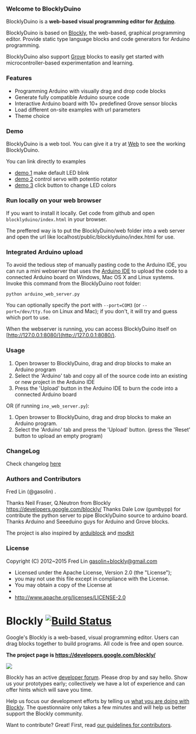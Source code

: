### Welcome to BlocklyDuino

BlocklyDuino is a **web-based visual programming editor for [Arduino](http://www.arduino.cc/)**.

BlocklyDuino is based on [Blockly](https://developers.google.com/blockly/), the web-based, graphical programming editor. Provide static type language blocks and code generators for Arduino programming.

BlocklyDuino also support [Grove](http://www.seeedstudio.com/wiki/GROVE_System) blocks to easily get started with microcontroller-based experimentation and learning.

### Features

* Programming Arduino with visually drag and drop code blocks
* Generate fully compatible Arduino source code
* Interactive Arduino board with 10+ predefined Grove sensor blocks
* Load different on-site examples with url parameters
* Theme choice

### Demo

BlocklyDuino is a web tool. You can give it a try at
[Web](https://blocklyduino.github.io/BlocklyDuinoReboot/blocklyduino/) to see the working BlocklyDuino.

You can link directly to examples
* [demo 1](https://blocklyduino.github.io/BlocklyDuinoReboot/blocklyduino/index.html?url=examples/blink.xml) make default LED blink
* [demo 2](https://blocklyduino.github.io/BlocklyDuinoReboot/blocklyduino/index.html?url=examples/servo_potentio.xml) control servo with potentio rotator
* [demo 3](https://blocklyduino.github.io/BlocklyDuinoReboot/blocklyduino/index.html?url=examples/click_color.xml) click button to change LED colors

### Run locally on your web browser

If you want to install it locally. Get code from github and open `blocklyduino/index.html` in your browser.

The preffered way is to put the BlocklyDuino/web folder into a web server and open the url like localhost/public/blocklyduino/index.html for use.

### Integrated Arduino upload

To avoid the tedious step of manually pasting code to the Arduino IDE, you can run a mini webserver that uses
the [Arduino IDE](https://www.arduino.cc/en/Main/Software) to upload the code to a connected Arduino board on Windows, Mac OS X and Linux systems.
Invoke this command from the BlocklyDuino root folder:

```
python arduino_web_server.py
```

You can optionally specify the port with `--port=COM3` (or `--port=/dev/tty.foo` on Linux and Mac); if you don't, it will try and guess which port to use.

When the webserver is running, you can access BlocklyDuino itself on [http://127.0.0.1:8080/](http://127.0.0.1:8080/).

### Usage

1. Open browser to BlocklyDuino, drag and drop blocks to make an Arduino program
2. Select the 'Arduino' tab and copy all of the source code into an existing or new project in the Arduino IDE
3. Press the 'Upload' button in the Arduino IDE to burn the code into a connected Arduino board

OR (if running `ino_web_server.py`):

1. Open browser to BlocklyDuino, drag and drop blocks to make an Arduino program.
2. Select the 'Arduino' tab and press the 'Upload' button. (press the 'Reset' button to upload an empty program)

### ChangeLog

Check changelog [here](https://github.com/BlocklyDuino/BlocklyDuino/blob/master/CHANGELOG.txt)

### Authors and Contributors
Fred Lin (@gasolin) .

Thanks Neil Fraser, Q.Neutron from Blockly https://developers.google.com/blockly/
Thanks Dale Low (gumbypp) for contribute the python server to pipe BlocklyDuino source to arduino board.
Thanks Arduino and Seeeduino guys for Arduino and Grove blocks.

The project is also inspired by [arduiblock](https://github.com/taweili/ardublock) and [modkit](http://www.modk.it/)

### License

Copyright (C) 2012~2015 Fred Lin gasolin+blockly@gmail.com

 * Licensed under the Apache License, Version 2.0 (the "License");
 * you may not use this file except in compliance with the License.
 * You may obtain a copy of the License at
 *
 *   http://www.apache.org/licenses/LICENSE-2.0


# Blockly [![Build Status]( https://travis-ci.org/google/blockly.svg?branch=master)](https://travis-ci.org/google/blockly)


Google's Blockly is a web-based, visual programming editor.  Users can drag
blocks together to build programs.  All code is free and open source.

**The project page is https://developers.google.com/blockly/**

![](https://developers.google.com/blockly/images/sample.png)

Blockly has an active [developer forum](https://groups.google.com/forum/#!forum/blockly). Please drop by and say hello. Show us your prototypes early; collectively we have a lot of experience and can offer hints which will save you time.

Help us focus our development efforts by telling us [what you are doing with
Blockly](https://developers.google.com/blockly/registration). The questionnaire only takes
a few minutes and will help us better support the Blockly community.

Want to contribute? Great! First, read [our guidelines for contributors](https://developers.google.com/blockly/guides/modify/contributing).
